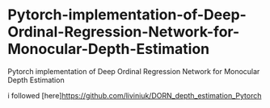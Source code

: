 # Pytorch-implementation-of-Deep-Ordinal-Regression-Network-for-Monocular-Depth-Estimation
Pytorch implementation of Deep Ordinal Regression Network for Monocular Depth Estimation

i followed [here]https://github.com/liviniuk/DORN_depth_estimation_Pytorch
